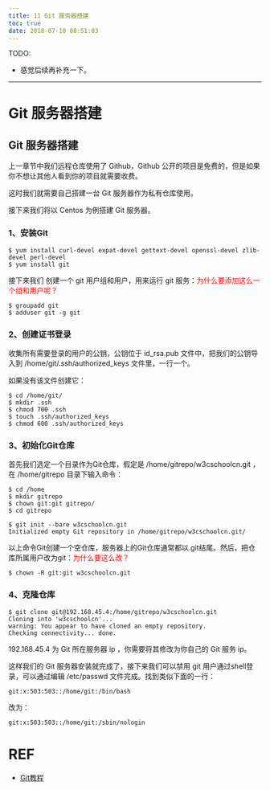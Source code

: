 ```yaml
---
title: 11 Git 服务器搭建
toc: true
date: 2018-07-10 08:51:03
---
```

TODO:

- 感觉后续再补充一下。

---


# Git 服务器搭建

## Git 服务器搭建


上一章节中我们远程仓库使用了 Github，Github 公开的项目是免费的，但是如果你不想让其他人看到你的项目就需要收费。

这时我们就需要自己搭建一台 Git 服务器作为私有仓库使用。

接下来我们将以 Centos 为例搭建 Git 服务器。


### 1、安装Git

```
$ yum install curl-devel expat-devel gettext-devel openssl-devel zlib-devel perl-devel
$ yum install git
```



接下来我们 创建一个 git 用户组和用户，用来运行 git 服务：<span style="color:red;">为什么要添加这么一个组和用户呢？</span>

```
$ groupadd git
$ adduser git -g git
```


### 2、创建证书登录


收集所有需要登录的用户的公钥，公钥位于 id_rsa.pub 文件中，把我们的公钥导入到 /home/git/.ssh/authorized_keys 文件里，一行一个。

如果没有该文件创建它：

```
$ cd /home/git/
$ mkdir .ssh
$ chmod 700 .ssh
$ touch .ssh/authorized_keys
$ chmod 600 .ssh/authorized_keys
```




### 3、初始化Git仓库


首先我们选定一个目录作为Git仓库，假定是 /home/gitrepo/w3cschoolcn.git ，在 /home/gitrepo 目录下输入命令：

```
$ cd /home
$ mkdir gitrepo
$ chown git:git gitrepo/
$ cd gitrepo

$ git init --bare w3cschoolcn.git
Initialized empty Git repository in /home/gitrepo/w3cschoolcn.git/
```


以上命令Git创建一个空仓库，服务器上的Git仓库通常都以.git结尾。然后，把仓库所属用户改为git：<span style="color:red;">为什么要这么改？</span>

```
$ chown -R git:git w3cschoolcn.git
```




### 4、克隆仓库



```
$ git clone git@192.168.45.4:/home/gitrepo/w3cschoolcn.git
Cloning into 'w3cschoolcn'...
warning: You appear to have cloned an empty repository.
Checking connectivity... done.
```


192.168.45.4 为 Git 所在服务器 ip ，你需要将其修改为你自己的 Git 服务 ip。

这样我们的 Git 服务器安装就完成了，接下来我们可以禁用 git 用户通过shell登录，可以通过编辑 /etc/passwd 文件完成。找到类似下面的一行：

```
git:x:503:503::/home/git:/bin/bash
```


改为：

```
git:x:503:503::/home/git:/sbin/nologin
```







# REF

- [Git教程](https://www.w3cschool.cn/git/)
